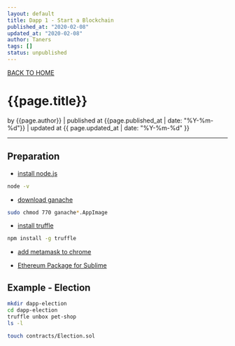 ```yaml
---
layout: default
title: Dapp 1 - Start a Blockchain
published_at: "2020-02-08"
updated_at: "2020-02-08"
author: Taners
tags: []
status: unpublished
---
```


[BACK TO HOME](https://tane-rs.github.io)

# {{page.title}}

by {{page.author}} |
published at {{page.published_at | date: "%Y-%m-%d"}} |
updated at {{ page.updated_at | date: "%Y-%m-%d" }}

---

## Preparation

- [install node.js](https://nodejs.org/en/)

```bash
node -v
```

- [download ganache](truffleworkframe.com/ganache)

```bash
sudo chmod 770 ganache*.AppImage
```

- [install truffle](https://www.trufflesuite.com/docs/truffle/getting-started/installation)

```bash
npm install -g truffle
```

- [add metamask to chrome](https://metamask.io/)

- [Ethereum Package for Sublime](https://packagecontrol.io/packages/Ethereum)

## Example - Election

```bash
mkdir dapp-election
cd dapp-election
truffle unbox pet-shop
ls -l
```

```bash
touch contracts/Election.sol
```

```solidity

```